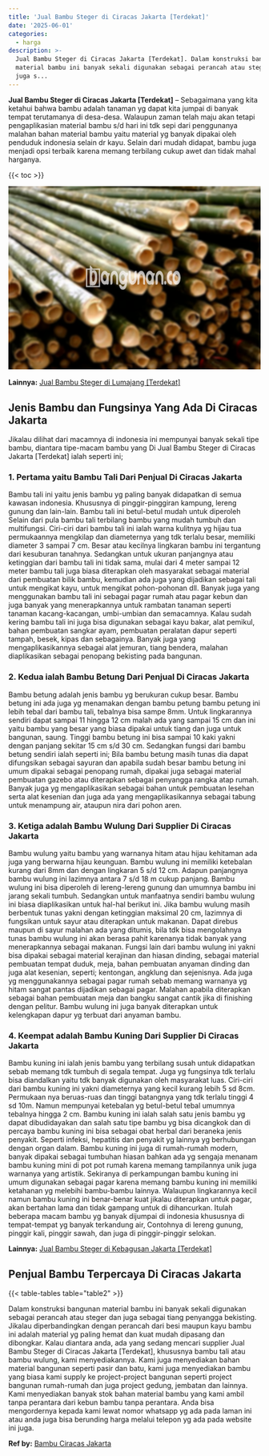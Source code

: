 ```yaml
---
title: 'Jual Bambu Steger di Ciracas Jakarta [Terdekat]'
date: '2025-06-01'
categories:
  - harga
description: >-
  Jual Bambu Steger di Ciracas Jakarta [Terdekat]. Dalam konstruksi bangunan
  material bambu ini banyak sekali digunakan sebagai perancah atau steger dan
  juga s...
---
```


**Jual Bambu Steger di Ciracas Jakarta \[Terdekat\]** – Sebagaimana yang kita ketahui bahwa bambu adalah tanaman yg dapat kita jumpai di banyak tempat terutamanya di desa-desa. Walaupun zaman telah maju akan tetapi pengaplikasian material bambu s/d hari ini tdk sepi dari penggunanya malahan bahan material bambu yaitu material yg banyak dipakai oleh penduduk indonesia selain dr kayu. Selain dari mudah didapat, bambu juga menjadi opsi terbaik karena memang terbilang cukup awet dan tidak mahal harganya.

{{< toc >}}

![Jual Bambu Steger di Ciracas Jakarta [Terdekat]](/images/jual-bambu-tali-17.png)

**Lainnya:** [Jual Bambu Steger di Lumajang \[Terdekat\]](https://bambu.bangunan.co/jual-bambu-steger-di-lumajang-terdekat/)

## Jenis Bambu dan Fungsinya Yang Ada Di Ciracas Jakarta

Jikalau dilihat dari macamnya di indonesia ini mempunyai banyak sekali tipe bambu, diantara tipe-macam bambu yang Di Jual Bambu Steger di Ciracas Jakarta \[Terdekat\] ialah seperti ini;

### 1\. Pertama yaitu Bambu Tali Dari Penjual Di Ciracas Jakarta

Bambu tali ini yaitu jenis bambu yg paling banyak didapatkan di semua kawasan indonesia. Khususnya di pinggir-pinggiran kampung, lereng gunung dan lain-lain. Bambu tali ini betul-betul mudah untuk diperoleh Selain dari pula bambu tali terbilang bambu yang mudah tumbuh dan multifungsi. Ciri-ciri dari bambu tali ini ialah warna kulitnya yg hijau tua permukaannya mengkilap dan diameternya yang tdk terlalu besar, memiliki diameter 3 sampai 7 cm. Besar atau kecilnya lingkaran bambu ini tergantung dari kesuburan tanahnya. Sedangkan untuk ukuran panjangnya atau ketinggian dari bambu tali ini tidak sama, mulai dari 4 meter sampai 12 meter bambu tali juga biasa diterapkan oleh masyarakat sebagai material dari pembuatan bilik bambu, kemudian ada juga yang dijadikan sebagai tali untuk mengikat kayu, untuk mengikat pohon-pohonan dll. Banyak juga yang menggunakan bambu tali ini sebagai pagar rumah atau pagar kebun dan juga banyak yang menerapkannya untuk rambatan tanaman seperti tanaman kacang-kacangan, umbi-umbian dan semacamnya. Kalau sudah kering bambu tali ini juga bisa digunakan sebagai kayu bakar, alat pemikul, bahan pembuatan sangkar ayam, pembuatan peralatan dapur seperti tampah, besek, kipas dan sebagainya. Banyak juga yang mengaplikasikannya sebagai alat jemuran, tiang bendera, malahan diaplikasikan sebagai penopang bekisting pada bangunan.

### 2\. Kedua ialah Bambu Betung Dari Penjual Di Ciracas Jakarta

Bambu betung adalah jenis bambu yg berukuran cukup besar. Bambu betung ini ada juga yg menamakan dengan bambu petung bambu petung ini lebih tebal dari bambu tali, tebalnya bisa sampe 8mm. Untuk lingkarannya sendiri dapat sampai 11 hingga 12 cm malah ada yang sampai 15 cm dan ini yaitu bambu yang besar yang biasa dipakai untuk tiang dan juga untuk bangunan, saung. Tinggi bambu betung ini bisa sampai 10 kaki yakni dengan panjang sekitar 15 cm s/d 30 cm. Sedangkan fungsi dari bambu betung sendiri ialah seperti ini; Bila bambu betung masih tunas dia dapat difungsikan sebagai sayuran dan apabila sudah besar bambu betung ini umum dipakai sebagai penopang rumah, dipakai juga sebagai material pembuatan gazebo atau diterapkan sebagai penyangga rangka atap rumah. Banyak juga yg mengaplikasikan sebagai bahan untuk pembuatan lesehan serta alat kesenian dan juga ada yang mengaplikasikannya sebagai tabung untuk menampung air, ataupun nira dari pohon aren.

### 3\. Ketiga adalah Bambu Wulung Dari Supplier Di Ciracas Jakarta

Bambu wulung yaitu bambu yang warnanya hitam atau hijau kehitaman ada juga yang berwarna hijau keunguan. Bambu wulung ini memiliki ketebalan kurang dari 8mm dan dengan lingkaran 5 s/d 12 cm. Adapun panjangnya bambu wulung ini lazimnya antara 7 s/d 18 m cukup panjang. Bambu wulung ini bisa diperoleh di lereng-lereng gunung dan umumnya bambu ini jarang sekali tumbuh. Sedangkan untuk manfaatnya sendiri bambu wulung ini biasa diaplikasikan untuk hal-hal berikut ini. Jika bambu wulung masih berbentuk tunas yakni dengan ketinggian maksimal 20 cm, lazimnya di fungsikan untuk sayur atau diterapkan untuk makanan. Dapat direbus maupun di sayur malahan ada yang ditumis, bila tdk bisa mengolahnya tunas bambu wulung ini akan berasa pahit karenanya tidak banyak yang menerapkannya sebagai makanan. Fungsi lain dari bambu wulung ini yakni bisa dipakai sebagai material kerajinan dan hiasan dinding, sebagai material pembuatan tempat duduk, meja, bahan pembuatan anyaman dinding dan juga alat kesenian, seperti; kentongan, angklung dan sejenisnya. Ada juga yg menggunakannya sebagai pagar rumah sebab memang warnanya yg hitam sangat pantas dijadikan sebagai pagar. Malahan apabila diterapkan sebagai bahan pembuatan meja dan bangku sangat cantik jika di finishing dengan pelitur. Bambu wulung ini juga banyak diterapkan untuk kelengkapan dapur yg terbuat dari anyaman bambu.

### 4\. Keempat adalah Bambu Kuning Dari Supplier Di Ciracas Jakarta

Bambu kuning ini ialah jenis bambu yang terbilang susah untuk didapatkan sebab memang tdk tumbuh di segala tempat. Juga yg fungsinya tdk terlalu bisa diandalkan yaitu tdk banyak digunakan oleh masyarakat luas. Ciri-ciri dari bambu kuning ini yakni diameternya yang kecil kurang lebih 5 sd 8cm. Permukaan nya beruas-ruas dan tinggi batangnya yang tdk terlalu tinggi 4 sd 10m. Namun mempunyai ketebalan yg betul-betul tebal umumnya tebalnya hingga 2 cm. Bambu kuning ini ialah salah satu jenis bambu yg dapat dibudidayakan dan salah satu tipe bambu yg bisa dicangkok dan di percaya bambu kuning ini bisa sebagai obat herbal dari beraneka jenis penyakit. Seperti infeksi, hepatitis dan penyakit yg lainnya yg berhubungan dengan organ dalam. Bambu kuning ini juga di rumah-rumah modern, banyak dipakai sebagai tumbuhan hiasan bahkan ada yg sengaja menanam bambu kuning mini di pot pot rumah karena memang tampilannya unik juga warnanya yang artistik. Sekiranya di perkampungan bambu kuning ini umum digunakan sebagai pagar karena memang bambu kuning ini memiliki ketahanan yg melebihi bambu-bambu lainnya. Walaupun lingkarannya kecil namun bambu kuning ini benar-benar kuat jikalau diterapkan untuk pagar, akan bertahan lama dan tidak gampang untuk di dihancurkan. Itulah beberapa macam bambu yg banyak dijumpai di indonesia khususnya di tempat-tempat yg banyak terkandung air, Contohnya di lereng gunung, pinggir kali, pinggir sawah, dan juga di pinggir-pinggir selokan.

**Lainnya:** [Jual Bambu Steger di Kebagusan Jakarta \[Terdekat\]](https://bambu.bangunan.co/jual-bambu-steger-di-kebagusan-jakarta-terdekat/)

## Penjual Bambu Terpercaya Di Ciracas Jakarta

{{< table-tables table="table2" >}}

Dalam konstruksi bangunan material bambu ini banyak sekali digunakan sebagai perancah atau steger dan juga sebagai tiang penyangga bekisting. Jikalau diperbandingkan dengan perancah dari besi maupun kayu bambu ini adalah material yg paling hemat dan kuat mudah dipasang dan dibongkar. Kalau diantara anda, ada yang sedang mencari supplier Jual Bambu Steger di Ciracas Jakarta \[Terdekat\], khususnya bambu tali atau bambu wulung, kami menyediakannya. Kami juga menyediakan bahan material bangunan seperti pasir dan batu, kami juga menyediakan bambu yang biasa kami supply ke project-project bangunan seperti project bangunan rumah-rumah dan juga project gedung, jembatan dan lainnya. Kami menyediakan banyak stok bahan material bambu yang kami ambil tanpa perantara dari kebun bambu tanpa perantara. Anda bisa mengordernya kepada kami lewat nomor whatsapp yg ada pada laman ini atau anda juga bisa berunding harga melalui telepon yg ada pada website ini juga.

**Ref by:** [Bambu Ciracas Jakarta](https://id.wikipedia.org/wiki/Bambu)
